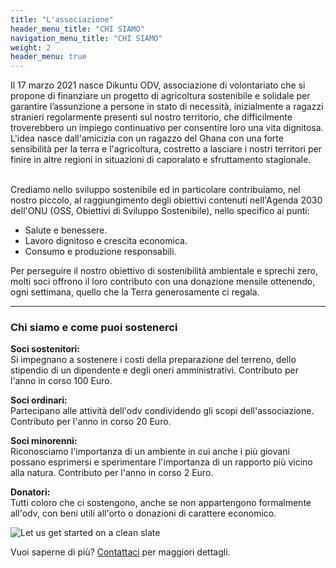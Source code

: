 ```yaml
---
title: "L'associazione"
header_menu_title: "CHI SIAMO"
navigation_menu_title: "CHI SIAMO"
weight: 2
header_menu: true
---
```


Il 17 marzo 2021 nasce Dikuntu ODV, associazione di
volontariato che si propone di finanziare un progetto
di agricoltura sostenibile e solidale per garantire
l’assunzione a persone in stato di necessità, inizialmente a
ragazzi stranieri regolarmente presenti sul nostro territorio,
che difficilmente troverebbero un impiego continuativo per
consentire loro una vita dignitosa.
L'idea nasce dall'amicizia con un ragazzo del Ghana con
una forte sensibilità per la terra e l'agricoltura, costretto
a lasciare i nostri territori per finire in altre regioni in
situazioni di caporalato e sfruttamento stagionale.

<br>
Crediamo nello sviluppo sostenibile ed in particolare contribuiamo, nel nostro piccolo,
al raggiungimento degli obiettivi contenuti nell'Agenda 2030 dell'ONU
(OSS, Obiettivi di Sviluppo Sostenibile), nello specifico ai punti:

- Salute e benessere.
- Lavoro dignitoso e crescita economica.
- Consumo e produzione responsabili.

Per perseguire il nostro obiettivo di sostenibilità ambientale e sprechi zero, molti soci offrono il loro
contributo con una donazione mensile ottenendo, ogni settimana, quello che la Terra generosamente ci regala.

---

### Chi siamo e come puoi sostenerci

<b>Soci sostenitori:</b> <br>
Si impegnano a sostenere i costi della preparazione del terreno, dello stipendio di un dipendente e degli oneri amministrativi.
Contributo per l'anno in corso 100 Euro.

<b>Soci ordinari:</b> <br>
Partecipano alle attività dell'odv condividendo gli scopi dell'associazione.
Contributo per l'anno in corso 20 Euro.

<b>Soci minorenni:</b><br>
Riconosciamo l'importanza di un ambiente in cui anche i più giovani possano esprimersi e sperimentare l'importanza di un rapporto più vicino alla natura.
Contributo per l'anno in corso 2 Euro.

<b>Donatori:</b><br>
Tutti coloro che ci sostengono, anche se non appartengono formalmente all'odv, con beni utili all'orto o donazioni di carattere economico.

![Let us get started on a clean slate](images/d_home.jpg)

Vuoi saperne di più? [Contattaci](#contatti) per maggiori dettagli.
